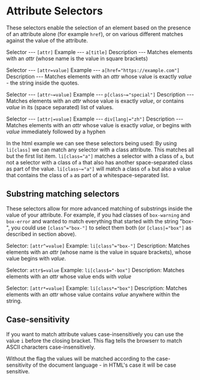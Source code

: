 # Attribute Selectors #
These selectors enable the selection of an element based on the presence of an attribute alone (for example `href`), or on various different matches against the value of the attribute.

Selector --- `[attr]`
Example --- `a[title]`
Description --- Matches elements with an *attr* (whose name is the value in square brackets)

Selector --- `[attr=value]`
Example --- `a[href="https://example.com"]`
Description --- Matches elements with an *attr* whose value is exactly *value* - the string inside the quotes.

Selector --- `[attr~=value]`
Example --- `p[class~="special"]`
Description --- Matches elements with an *attr* whose value is exactly *value*, or contains *value* in its (space separated) list of values.

Selector --- `[attr|=value]`
Example --- `div[lang|="zh"]`
Description --- Matches elements with an *attr* whose value is exactly *value*, or begins with *value* immediately followed by a hyphen

In the html example we can see these selectors being used:
  By using `li[class]` we can match any selector with a class attribute. This matches all but the first list item.
  `li[class="a"]` matches a selector with a class of `a`, but not a selector with a class of `a` that also has another space-separated class as part of the value.
  `li[class~="a"]` will match a class of `a` but also a value that contains the class of `a` as part of a whitespace-separated list. 

## Substring matching selectors ##
These selectors allow for more advanced matching of substrings inside the value of your attribute. For example, if you had classes of `box-warning` and `box-error` and wanted to match everything that started with the string "box-", you could use `[class^="box-"]` to select them both (or `[class|="box"]` as described in section above).

Selector: `[attr^=value]`
  Example: `li[class^="box-"]`
  Description: Matches elements with an *attr* (whose name is the value in square brackets), whose value begins with *value*.

Selector: `attr$=value`
  Example: `li[class$="-box"]`
  Description: Matches elements with an *attr* whose value ends with *value*

Selector: `[attr*=value]`
  Example: `li[class*="box"]`
  Description: Matches elements with an *attr* whose value contains *value* anywhere within the string.

## Case-sensitivity ##
If you want to match attribute values case-insensitively you can use the value `i` before the closing bracket. This flag tells the browserr to match ASCII characters case-insensitively. 

Without the flag the values will be matched according to the case-sensitivity of the document language - in HTML's case it will be case sensitive.
